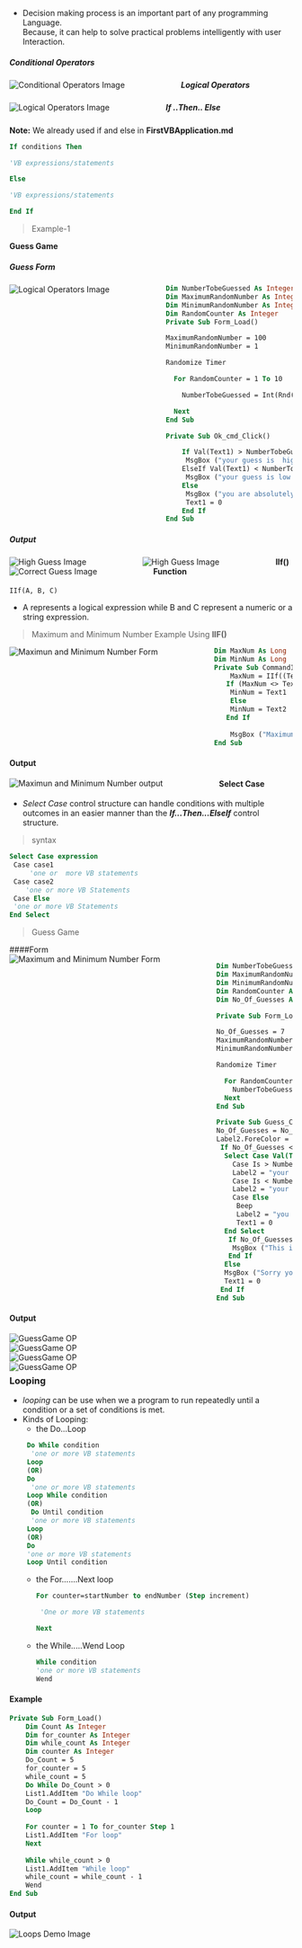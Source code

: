  * Decision making process is an important part of any programming Language.  
 Because, it can help to solve practical problems intelligently with user Interaction.
 ##### Conditional Operators 
  <img src="./Images/DataTypes/Cop.PNG"
     alt="Conditional Operators Image"
     style="float: left; margin-right: 100px;" />  
 ##### Logical Operators  
 <img src="./Images/DataTypes/LOP.PNG"
     alt="Logical Operators Image"
     style="float: left; margin-right: 100px;" />  
 
 ##### If ..Then.. Else  
 **Note:** We already used if and else in **FirstVBApplication.md**
 ```vb
 If conditions Then

'VB expressions/statements

Else

'VB expressions/statements

End If  
```
> Example-1  

**Guess Game** 
##### Guess Form 
 <img src="./Images/DataTypes/GuessGame.PNG"
     alt="Logical Operators Image"
     style="float: left; margin-right: 100px;" />  

```vb
Dim NumberTobeGuessed As Integer
Dim MaximumRandomNumber As Integer
Dim MinimumRandomNumber As Integer
Dim RandomCounter As Integer
Private Sub Form_Load()

MaximumRandomNumber = 100
MinimumRandomNumber = 1

Randomize Timer

  For RandomCounter = 1 To 10

    NumberTobeGuessed = Int(Rnd(1) * MaximumRandomNumber) + MinimumRandomNumber

  Next
End Sub

Private Sub Ok_cmd_Click()

    If Val(Text1) > NumberTobeGuessed Then
     MsgBox ("your guess is  high than the Number")
    ElseIf Val(Text1) < NumberTobeGuessed Then
     MsgBox ("your guess is low than the Number")
    Else
     MsgBox ("you are absolutely correct")
     Text1 = 0
    End If
End Sub

```  
##### Output  
 <img src="./Images/DataTypes/op1.PNG"
     alt="High Guess Image"
     style="float: left; margin-right: 100px;" /> 
     
 <img src="./Images/DataTypes/op2.PNG"
     alt="High Guess Image"
     style="float: left; margin-right: 100px;" /> 
     
 <img src="./Images/DataTypes/op3.PNG"
     alt="Correct Guess Image"
     style="float: left; margin-right: 100px;" />  
 #### IIf() Function 
 `IIf(A, B, C)`  
* A represents a logical expression while B and C represent a numeric or a string expression.  
> Maximum and Minimum Number Example Using **IIF()**  

<img src="./Images/DataTypes/MaxForm.PNG"
     alt="Maximun and Minimum Number Form"
     style="float: left; margin-right: 100px;" /> 
```vb
Dim MaxNum As Long
Dim MinNum As Long
Private Sub Command1_Click()
    MaxNum = IIf((Text1) > (Text2), Text1, Text2)
   If (MaxNum <> Text1) Then
    MinNum = Text1
    Else
    MinNum = Text2
   End If
   
    MsgBox ("Maximum No is:" & MaxNum & " Minimum No is:" & MinNum)
End Sub
```
#### Output
<img src="./Images/DataTypes/MaxFormOP.PNG"
     alt="Maximun and Minimum Number output"
     style="float: left; margin-right: 100px;" />  
#### Select Case  
* *Select Case* control structure can handle conditions with multiple outcomes in an easier manner than the ***If...Then...ElseIf*** control structure.  
> syntax  

```vb
Select Case expression
 Case case1
	 'one or  more VB statements  
 Case case2
	'one or more VB Statements
 Case Else
 'one or more VB Statements
End Select
```
> Guess Game  

####Form  
<img src="./Images/DataTypes/GGSC.PNG"
     alt="Maximum and Minimum Number Form"
     style="float: left; margin-right: 100px;" /> 
```vb
Dim NumberTobeGuessed As Integer
Dim MaximumRandomNumber As Integer
Dim MinimumRandomNumber As Integer
Dim RandomCounter As Integer
Dim No_Of_Guesses As Integer

Private Sub Form_Load()

No_Of_Guesses = 7
MaximumRandomNumber = 100
MinimumRandomNumber = 1

Randomize Timer

  For RandomCounter = 1 To 10
    NumberTobeGuessed = Int(Rnd(1) * MaximumRandomNumber) + MinimumRandomNumber
  Next
End Sub

Private Sub Guess_Command1_Click()
No_Of_Guesses = No_Of_Guesses - 1
Label2.ForeColor = RGB(255, 165, 0)
 If No_Of_Guesses <> 0 Then
  Select Case Val(Text1)
    Case Is > NumberTobeGuessed
    Label2 = "your guess is  high than the Number"
    Case Is < NumberTobeGuessed
    Label2 = "your guess is low than the Number"
    Case Else
     Beep
     Label2 = "you are absolutely correct! Congratulations"
     Text1 = 0
  End Select
   If No_Of_Guesses = 1 Then
    MsgBox ("This is Your last Chance to guess the Number")
   End If
  Else
  MsgBox ("Sorry you lost the Game as number of Chances to guess is only 7!!!,it's Okay try Again!!")
  Text1 = 0
 End If
End Sub
```  
#### Output
<img src="./Images/DataTypes/GGSCH.PNG"
     alt="GuessGame OP"
     style="float: left; margin-right: 100px;" />  
<img src="./Images/DataTypes/GGSCop1.PNG"
     alt="GuessGame OP"
     style="float: left; margin-right: 100px;" />  
<img src="./Images/DataTypes/GGSCalert.PNG"
     alt="GuessGame OP"
     style="float: left; margin-right: 100px;" />  
<img src="./Images/DataTypes/GGSCop3.PNG"
     alt="GuessGame OP"
     style="float: left; margin-right: 100px;" />   
### Looping  
* *looping* can be use when we a program to run repeatedly until a condition or a set of conditions is met.
* Kinds of Looping:
  * the Do...Loop 
   ```vb
 	Do While condition 
 	 'one or more VB statements 
	Loop
	(OR)
	Do
 	 'one or more VB statements 
 	Loop While condition 
	(OR)
	 Do Until condition 
 	 'one or more VB statements 
 	Loop 
	(OR)
	Do
	'one or more VB statements
	Loop Until condition 
	```
  * the For.......Next loop
  	```vb 
	For counter=startNumber to endNumber (Step increment)

	 'One or more VB statements 
	
	Next 
 	 ```
  * the While.....Wend Loop
    ```vb
    While condition
  	'one or more VB statements
    Wend
    ```
#### Example
```vb
Private Sub Form_Load()
    Dim Count As Integer
    Dim for_counter As Integer
    Dim while_count As Integer
    Dim counter As Integer
    Do_Count = 5
    for_counter = 5
    while_count = 5
    Do While Do_Count > 0
    List1.AddItem "Do While loop"
    Do_Count = Do_Count - 1
    Loop
    
    For counter = 1 To for_counter Step 1
    List1.AddItem "For loop"
    Next
    
    While while_count > 0
    List1.AddItem "While loop"
    while_count = while_count - 1
    Wend
End Sub
```  
#### Output  
<img src="./LoopingFiles/Loops.PNG"
     alt="Loops Demo Image"
     style="float: left; margin-right: 100px;" />  
